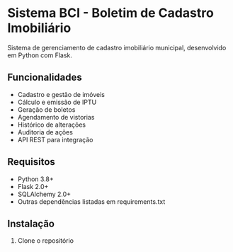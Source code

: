 # Sistema BCI - Boletim de Cadastro Imobiliário

Sistema de gerenciamento de cadastro imobiliário municipal, desenvolvido em Python com Flask.

## Funcionalidades

- Cadastro e gestão de imóveis
- Cálculo e emissão de IPTU
- Geração de boletos
- Agendamento de vistorias
- Histórico de alterações
- Auditoria de ações
- API REST para integração

## Requisitos

- Python 3.8+
- Flask 2.0+
- SQLAlchemy 2.0+
- Outras dependências listadas em requirements.txt

## Instalação

1. Clone o repositório